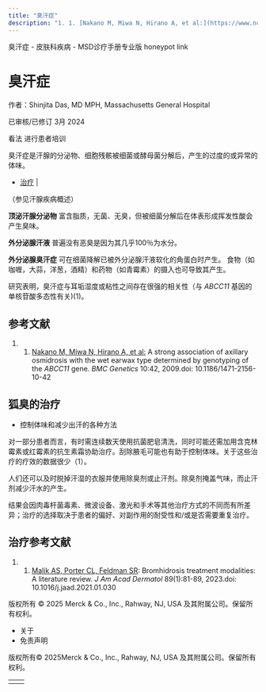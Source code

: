 ```yaml
---
title: "臭汗症"
description: "1. 1. [Nakano M, Miwa N, Hirano A, et al:](https://www.ncbi.nlm.nih.gov/pubmed/19650936) A strong association of axillary osmidrosis with the wet earwax type determined by genotyping of the _ABCC11_ gene. _BMC Genetics_ 10:42, 2009.doi: 10.1186/1471-2156-10-42"
---
```


﻿臭汗症 \- 皮肤科疾病 \- MSD诊疗手册专业版 honeypot link

# 臭汗症

作者：Shinjita Das, MD MPH, Massachusetts General Hospital

已审核/已修订 3月 2024

看法 进行患者培训

臭汗症是汗腺的分泌物、细胞残骸被细菌或酵母菌分解后，产生的过度的或异常的体味。

- [治疗](#治疗_v88390268_zh) \|

（参见汗腺疾病概述）

**顶泌汗腺分泌物** 富含脂质，无菌、无臭，但被细菌分解后在体表形成挥发性酸会产生臭味。

**外分泌腺汗液** 普遍没有恶臭是因为其几乎100％为水分。

**外分泌腺臭汗症** 可在细菌降解已被外分泌腺汗液软化的角蛋白时产生。 食物（如咖喱，大蒜，洋葱，酒精）和药物（如青霉素）的摄入也可导致其产生。

研究表明，臭汗症与耳垢湿度或粘性之间存在很强的相关性（与 _ABCC11_ 基因的单核苷酸多态性有关)(1)。

## 参考文献

1. 1. [Nakano M, Miwa N, Hirano A, et al:](https://www.ncbi.nlm.nih.gov/pubmed/19650936) A strong association of axillary osmidrosis with the wet earwax type determined by genotyping of the _ABCC11_ gene. _BMC Genetics_ 10:42, 2009.doi: 10.1186/1471-2156-10-42


## 狐臭的治疗

- 控制体味和减少出汗的各种方法


对一部分患者而言，有时需连续数天使用抗菌肥皂清洗，同时可能还需加用含克林霉素或红霉素的抗生素霜协助治疗。刮除腋毛可能也有助于控制体味。关于这些治疗的疗效的数据很少（1）。

人们还可以及时脱掉汗湿的衣服并使用除臭剂或止汗剂。除臭剂掩盖气味，而止汗剂减少汗水的产生。

结果会因肉毒杆菌毒素、微波设备、激光和手术等其他治疗方式的不同而有所差异；治疗的选择取决于患者的偏好、对副作用的耐受性和/或是否需要重复治疗。

## 治疗参考文献

1. 1. [Malik AS, Porter CL, Feldman SR](https://pubmed.ncbi.nlm.nih.gov/33482257/): Bromhidrosis treatment modalities: A literature review. _J Am Acad Dermatol_ 89(1):81-89, 2023.doi: 10.1016/j.jaad.2021.01.030




版权所有 © 2025
Merck & Co., Inc., Rahway, NJ, USA 及其附属公司。保留所有权利。

- 关于
- 免责声明

版权所有© 2025Merck & Co., Inc., Rahway, NJ, USA 及其附属公司。保留所有权利。

|     |     |
| --- | --- |
|  |  |